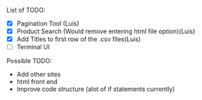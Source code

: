 List of TODO:
 - [x] Pagination Tool (Luis)
 - [x] Product Search (Would remove entering html file option)(Luis)
 - [x] Add Titles to first row of the .csv files(Luis)
 - [ ] Terminal UI

Possible TODO:
- Add other sites
- html front end
- Improve code structure (alot of if statements currently)
